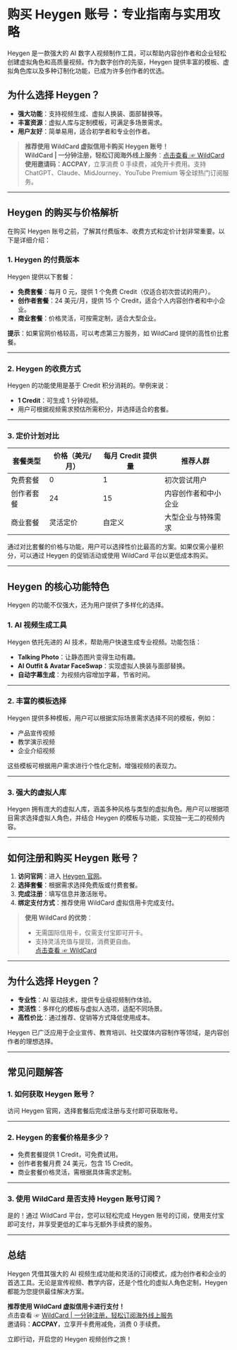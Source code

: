 # 购买 Heygen 账号：专业指南与实用攻略

Heygen 是一款强大的 AI 数字人视频制作工具，可以帮助内容创作者和企业轻松创建虚拟角色和高质量视频。作为数字创作的先驱，Heygen 提供丰富的模板、虚拟角色库以及多种订制化功能，已成为许多创作者的优选。

## 为什么选择 Heygen？

- **强大功能**：支持视频生成、虚拟人换装、面部替换等。
- **丰富资源**：虚拟人库与定制模板，可满足多场景需求。
- **用户友好**：简单易用，适合初学者和专业创作者。

> **推荐使用 WildCard 虚拟信用卡购买 Heygen 账号！**  
> **WildCard | 一分钟注册，轻松订阅海外线上服务**：[点击查看 ☞ WildCard](https://bit.ly/bewildcard)  
> **使用邀请码：ACCPAY**，立享消费 0 手续费，减免开卡费用。支持 ChatGPT、Claude、MidJourney、YouTube Premium 等全球热门订阅服务。

---

## Heygen 的购买与价格解析

在购买 Heygen 账号之前，了解其付费版本、收费方式和定价计划非常重要。以下是详细介绍：

### 1. Heygen 的付费版本

Heygen 提供以下套餐：

- **免费套餐**：每月 0 元，提供 1 个免费 Credit（仅适合初次尝试的用户）。
- **创作者套餐**：24 美元/月，提供 15 个 Credit，适合个人内容创作者和中小企业。
- **商业套餐**：价格灵活，可按需定制，适合大型企业。

**提示**：如果官网价格较高，可以考虑第三方服务，如 WildCard 提供的高性价比套餐。

---

### 2. Heygen 的收费方式

Heygen 的功能使用是基于 Credit 积分消耗的。举例来说：

- **1 Credit**：可生成 1 分钟视频。
- 用户可根据视频需求预估所需积分，并选择适合的套餐。

---

### 3. 定价计划对比

| 套餐类型   | 价格（美元/月） | 每月 Credit 提供量 | 推荐人群            |
| ---------- | --------------- | ------------------ | ------------------- |
| 免费套餐   | 0               | 1                  | 初次尝试用户        |
| 创作者套餐 | 24              | 15                 | 内容创作者和中小企业 |
| 商业套餐   | 灵活定价         | 自定义             | 大型企业与特殊需求   |

通过对比套餐的价格与功能，用户可以选择性价比最高的方案。如果仅需小量积分，可以通过 Heygen 的促销活动或使用 WildCard 平台以更低成本购买。

---

## Heygen 的核心功能特色

Heygen 的功能不仅强大，还为用户提供了多样化的选择。

### 1. AI 视频生成工具

Heygen 依托先进的 AI 技术，帮助用户快速生成专业视频。功能包括：

- **Talking Photo**：让静态图片变得生动有趣。
- **AI Outfit & Avatar FaceSwap**：实现虚拟人换装与面部替换。
- **自动字幕生成**：为视频内容增加字幕，节省时间。

---

### 2. 丰富的模板选择

Heygen 提供多种模板，用户可以根据实际场景需求选择不同的模板，例如：

- 产品宣传视频
- 教学演示视频
- 企业介绍视频

这些模板可根据用户需求进行个性化定制，增强视频的表现力。

---

### 3. 强大的虚拟人库

Heygen 拥有庞大的虚拟人库，涵盖多种风格与类型的虚拟角色。用户可以根据项目需求选择虚拟人角色，并结合 Heygen 的模板与功能，实现独一无二的视频内容。

---

## 如何注册和购买 Heygen 账号？

1. **访问官网**：进入 [Heygen 官网](https://www.heygen.com/)。
2. **选择套餐**：根据需求选择免费版或付费套餐。
3. **完成注册**：填写信息并激活账号。
4. **绑定支付方式**：推荐使用 WildCard 虚拟信用卡完成支付。

> **使用 WildCard 的优势**：  
> - 无需国际信用卡，仅需支付宝即可开卡。  
> - 支持灵活充值与提现，消费更自由。  
> [点击查看 ☞ WildCard](https://bit.ly/bewildcard)

---

## 为什么选择 Heygen？

- **专业性**：AI 驱动技术，提供专业级视频制作体验。
- **灵活性**：多样化的模板与虚拟人选项，适配不同场景。
- **高性价比**：通过推荐、促销等方式降低使用成本。

Heygen 已广泛应用于企业宣传、教育培训、社交媒体内容制作等领域，是内容创作者的理想选择。

---

## 常见问题解答

### 1. 如何获取 Heygen 账号？

访问 Heygen 官网，选择套餐后完成注册与支付即可获取账号。

---

### 2. Heygen 的套餐价格是多少？

- 免费套餐提供 1 Credit，可免费试用。  
- 创作者套餐月费 24 美元，包含 15 Credit。  
- 商业套餐价格灵活，需根据具体需求定制。

---

### 3. 使用 WildCard 是否支持 Heygen 账号订阅？

是的！通过 WildCard 平台，您可以轻松完成 Heygen 账号的订阅，使用支付宝即可支付，并享受更低的汇率与无额外手续费的服务。

---

## 总结

Heygen 凭借其强大的 AI 视频生成功能和灵活的订阅模式，成为创作者和企业的首选工具。无论是宣传视频、教学内容，还是个性化的虚拟人角色定制，Heygen 都能为您提供最佳解决方案。

**推荐使用 WildCard 虚拟信用卡进行支付！**  
点击查看 ☞ [WildCard | 一分钟注册，轻松订阅海外线上服务](https://bit.ly/bewildcard)  
邀请码：**ACCPAY**，立享开卡费用减免，消费 0 手续费。

立即行动，开启您的 Heygen 视频创作之旅！
